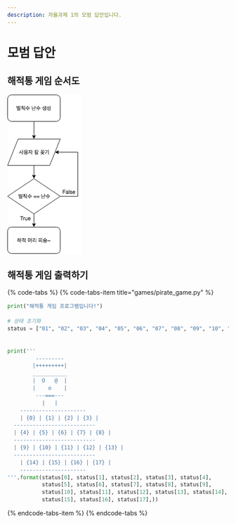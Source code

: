 ```yaml
---
description: 자율과제 1의 모범 답안입니다.
---
```


# 모범 답안

## 해적통 게임 순서도

![&#xD574;&#xC801;&#xD1B5; &#xAC8C;&#xC784; &#xC21C;&#xC11C;&#xB3C4;](../../.gitbook/assets/image%20%2897%29.png)

## 해적통 게임 출력하기

{% code-tabs %}
{% code-tabs-item title="games/pirate\_game.py" %}
```python
print("해적통 게임 프로그램입니다!")

# 상태 초기화
status = ["01", "02", "03", "04", "05", "06", "07", "08", "09", "10", "11", "12", "13", "14", "15", "16", "17", "18"]


print('''
         ---------
        |+++++++++|
        ___________
        |  O   @  |
        |    o    |
         ---===---
           |   |
    ---------------------
    | {0} | {1} | {2} | {3} |
  --------------------------
  | {4} | {5} | {6} | {7} | {8} |
  --------------------------
  | {9} | {10} | {11} | {12} | {13} |
  --------------------------
    | {14} | {15} | {16} | {17} |
    ---------------------
'''.format(status[0], status[1], status[2], status[3], status[4],
           status[5], status[6], status[7], status[8], status[9],
           status[10], status[11], status[12], status[13], status[14],
           status[15], status[16], status[17],))
```
{% endcode-tabs-item %}
{% endcode-tabs %}


